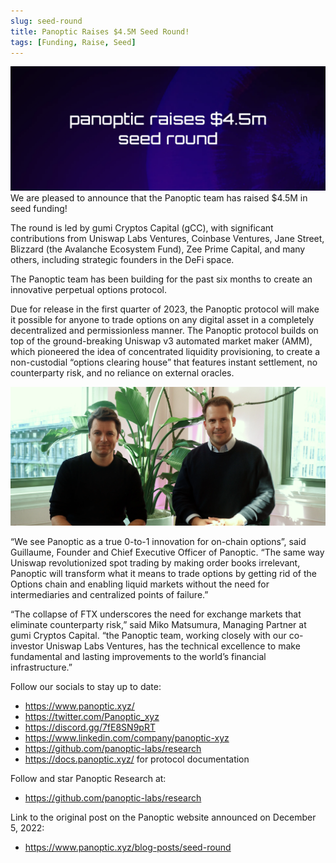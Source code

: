 ```yaml
---
slug: seed-round
title: Panoptic Raises $4.5M Seed Round!
tags: [Funding, Raise, Seed]
---
```

![seed-round-banner](./seed-round-banner.png)
We are pleased to announce that the Panoptic team has raised $4.5M in seed funding!

The round is led by gumi Cryptos Capital (gCC), with significant contributions from Uniswap Labs Ventures, Coinbase Ventures, Jane Street, Blizzard (the Avalanche Ecosystem Fund), Zee Prime Capital, and many others, including strategic founders in the DeFi space.

<!--truncate-->

The Panoptic team has been building for the past six months to create an innovative perpetual options protocol.

Due for release in the first quarter of 2023, the Panoptic protocol will make it possible for anyone to trade options on any digital asset in a completely decentralized and permissionless manner. The Panoptic protocol builds on top of the ground-breaking Uniswap v3 automated market maker (AMM), which pioneered the idea of concentrated liquidity provisioning, to create a non-custodial “options clearing house” that features instant settlement, no counterparty risk, and no reliance on external oracles.

![seed-round-founders](./seed-round-founders.png)

“We see Panoptic as a true 0-to-1 innovation for on-chain options”, said Guillaume, Founder and Chief Executive Officer of Panoptic. “The same way Uniswap revolutionized spot trading by making order books irrelevant, Panoptic will transform what it means to trade options by getting rid of the Options chain and enabling liquid markets without the need for intermediaries and centralized points of failure.”

“The collapse of FTX underscores the need for exchange markets that eliminate counterparty risk,” said Miko Matsumura, Managing Partner at gumi Cryptos Capital. “the Panoptic team, working closely with our co-investor Uniswap Labs Ventures, has the technical excellence to make fundamental and lasting improvements to the world’s financial infrastructure.”

Follow our socials to stay up to date:

- https://www.panoptic.xyz/
- https://twitter.com/Panoptic_xyz
- https://discord.gg/7fE8SN9pRT
- https://www.linkedin.com/company/panoptic-xyz
- https://github.com/panoptic-labs/research
- https://docs.panoptic.xyz/ for protocol documentation

Follow and star Panoptic Research at:
- https://github.com/panoptic-labs/research

Link to the original post on the Panoptic website announced on December 5, 2022:
- https://www.panoptic.xyz/blog-posts/seed-round